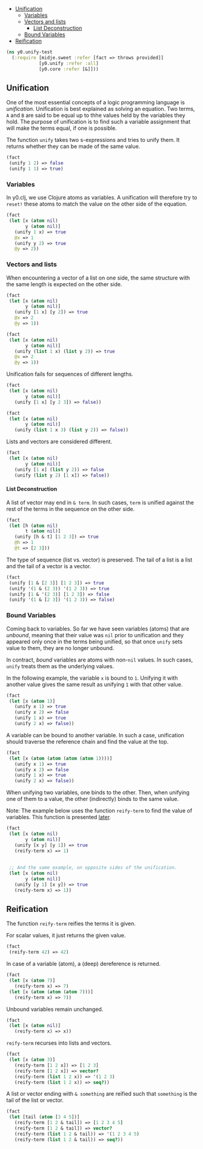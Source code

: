   * [Unification](#unification)
    * [Variables](#variables)
    * [Vectors and lists](#vectors-and-lists)
      * [List Deconstruction](#list-deconstruction)
    * [Bound Variables](#bound-variables)
  * [Reification](#reification)
```clojure
(ns y0.unify-test
  (:require [midje.sweet :refer [fact => throws provided]]
            [y0.unify :refer :all]
            [y0.core :refer [&]]))

```
## Unification

One of the most essential concepts of a logic programming language is _unification_.
Unification is best explained as solving an equation. Two terms, `A` and `B` are said
to be equal up to thhe values held by the variables they hold. The purpose of unification
is to find such a variable assignment that will make the terms equal, if one is possible.

The function `unify` takes two s-expressions and tries to unify them. It returns whether
they can be made of the same value.
```clojure
(fact
 (unify 1 2) => false
 (unify 1 1) => true)

```
### Variables

In y0.clj, we use Clojure atoms as variables. A unification will therefore try  to `reset!`
these atoms to match the value on the other side of the equation.
```clojure
(fact
 (let [x (atom nil)
       y (atom nil)]
   (unify 1 x) => true
   @x => 1
   (unify y 2) => true
   @y => 2))

```
### Vectors and lists

When encountering a vector of a list on one side, the same structure with the same length
is expected on the other side.
```clojure
(fact
 (let [x (atom nil)
       y (atom nil)]
   (unify [1 x] [y 2]) => true
   @x => 2
   @y => 1))

(fact
 (let [x (atom nil)
       y (atom nil)]
   (unify (list 1 x) (list y 2)) => true
   @x => 2
   @y => 1))

```
Unification fails for sequences of different lengths.
```clojure
(fact
 (let [x (atom nil)
       y (atom nil)]
   (unify [1 x] [y 2 3]) => false))

(fact
 (let [x (atom nil)
       y (atom nil)]
   (unify (list 1 x 3) (list y 2)) => false))

```
Lists and vectors are considered different.
```clojure
(fact
 (let [x (atom nil)
       y (atom nil)]
   (unify [1 x] (list y 2)) => false
   (unify (list y 2) [1 x]) => false))

```
#### List Deconstruction

A list of vector may end in `& term`. In such cases, `term` is unified against the rest of the terms
in the sequence on the other side.
```clojure
(fact
 (let [h (atom nil)
       t (atom nil)]
   (unify [h & t] [1 2 3]) => true
   @h => 1
   @t => [2 3]))

```
The type of sequence (list vs. vector) is preserved. The tail of a list is a list and the tail of
a vector is a vector.
```clojure
(fact
 (unify [1 & [2 3]] [1 2 3]) => true
 (unify '(1 & (2 3)) '(1 2 3)) => true
 (unify [1 & '(2 3)] [1 2 3]) => false
 (unify '(1 & [2 3]) '(1 2 3)) => false)

```
### Bound Variables

Coming back to variables. So far we have seen variables (atoms) that are _unbound_,
meaning that their value was `nil` prior to unification and they appeared only once
in the terms being unified, so that once `unify` sets value to them, they are no
longer unbound.

In contract, _bound_ variables are atoms with non-`nil` values. In such cases,
`unify` treats them as the underlying values.

In the following example, the variable `x` is bound to `1`. Unifying it with another
value gives the same result as unifying `1` with that other value.
```clojure
(fact
 (let [x (atom 1)]
   (unify x 1) => true
   (unify x 2) => false
   (unify 1 x) => true
   (unify 2 x) => false))

```
A variable can be bound to another variable. In such a case, unification should
traverse the reference chain and find the value at the top.
```clojure
(fact
 (let [x (atom (atom (atom (atom 1))))]
   (unify x 1) => true
   (unify x 2) => false
   (unify 1 x) => true
   (unify 2 x) => false))

```
When unifying two variables, one binds to the other. Then, when unifying one of
them to a value, the other (indirectly) binds to the same value.

Note: The example below uses the function `reify-term` to find the value of
variables. This function is presented [later](#reification).
```clojure
(fact
 (let [x (atom nil)
       y (atom nil)]
   (unify [x y] [y 1]) => true
   (reify-term x) => 1)
 
 
 ;; And the same example, on opposite sides of the unification.
 (let [x (atom nil)
       y (atom nil)]
   (unify [y 1] [x y]) => true
   (reify-term x) => 1))

```
## Reification

The function `reify-term` reifies the terms it is given.

For scalar values, it just returns the given value.
```clojure
(fact
 (reify-term 42) => 42)

```
In case of a variable (atom), a (deep) dereference is returned.
```clojure
(fact
 (let [x (atom 7)]
   (reify-term x) => 7)
 (let [x (atom (atom (atom 7)))]
   (reify-term x) => 7))

```
Unbound variables remain unchanged.
```clojure
(fact
 (let [x (atom nil)]
   (reify-term x) => x))

```
`reify-term` recurses into lists and vectors.
```clojure
(fact
 (let [x (atom 3)]
   (reify-term [1 2 x]) => [1 2 3]
   (reify-term [1 2 x]) => vector?
   (reify-term (list 1 2 x)) => '(1 2 3)
   (reify-term (list 1 2 x)) => seq?))

```
A list or vector ending with `& something` are reified such that `something` is the tail of the list or vector.
```clojure
(fact
 (let [tail (atom [3 4 5])]
   (reify-term [1 2 & tail]) => [1 2 3 4 5]
   (reify-term [1 2 & tail]) => vector?
   (reify-term (list 1 2 & tail)) => '(1 2 3 4 5)
   (reify-term (list 1 2 & tail)) => seq?))
```

